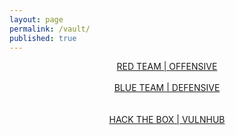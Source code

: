 ```yaml
---
layout: page
permalink: /vault/
published: true
---
```


<center>
<a href="{{ site.baseurl }}/redteam">RED TEAM | OFFENSIVE</a><br><br>
<a href="{{ site.baseurl }}/blueteam">BLUE TEAM | DEFENSIVE</a><br><br><br>
<a href="{{ site.baseurl }}/platforms">HACK THE BOX | VULNHUB</a><br>
</center>
